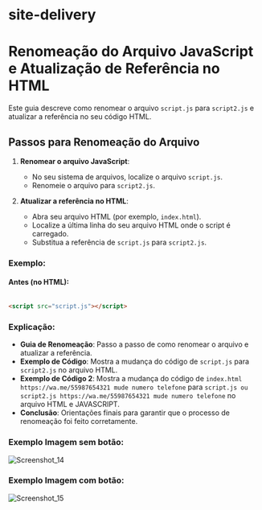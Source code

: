 # site-delivery

# Renomeação do Arquivo JavaScript e Atualização de Referência no HTML

Este guia descreve como renomear o arquivo `script.js` para `script2.js` e atualizar a referência no seu código HTML.

## Passos para Renomeação do Arquivo

1. **Renomear o arquivo JavaScript**:
   - No seu sistema de arquivos, localize o arquivo `script.js`.
   - Renomeie o arquivo para `script2.js`.

2. **Atualizar a referência no HTML**:
   - Abra seu arquivo HTML (por exemplo, `index.html`).
   - Localize a última linha do seu arquivo HTML onde o script é carregado.
   - Substitua a referência de `script.js` para `script2.js`.

### Exemplo:

#### Antes (no HTML):

```html

<script src="script.js"></script>
```
### Explicação:

- **Guia de Renomeação**: Passo a passo de como renomear o arquivo e atualizar a referência.
- **Exemplo de Código**: Mostra a mudança do código de `script.js` para `script2.js` no arquivo HTML.
- **Exemplo de Código 2**: Mostra a mudança do código de `index.html https://wa.me/55987654321 mude numero telefone` para `script.js ou script2.js https://wa.me/55987654321 mude numero telefone` no arquivo HTML e JAVASCRIPT.
- **Conclusão**: Orientações finais para garantir que o processo de renomeação foi feito corretamente.

### Exemplo Imagem sem botão:
![Screenshot_14](https://github.com/user-attachments/assets/4715ac60-8745-4e28-aa97-b40cf721947a)

### Exemplo Imagem com botão:
![Screenshot_15](https://github.com/user-attachments/assets/37d351ed-944b-4906-a4c1-0fa0d2ccb67c)
